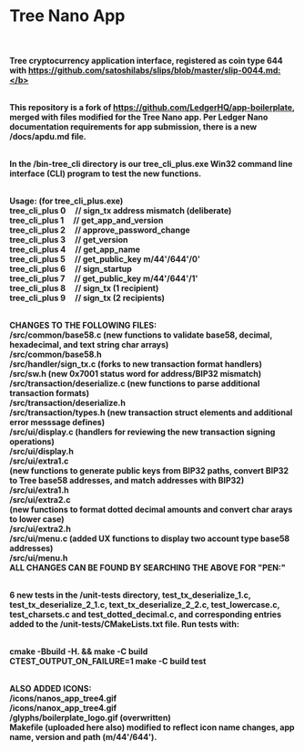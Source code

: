 # Tree Nano App<br><br>

<b>Tree cryptocurrency application interface, registered as coin type 644 with https://github.com/satoshilabs/slips/blob/master/slip-0044.md:</b><br><br>

This repository is a fork of https://github.com/LedgerHQ/app-boilerplate, merged with files modified for the Tree Nano app.  Per Ledger Nano documentation requirements for app submission, there is a new /docs/apdu.md file.<br><br>

In the /bin-tree_cli directory is our tree_cli_plus.exe Win32 command line interface (CLI) program to test the new functions.<br><br>

Usage: (for tree_cli_plus.exe)<br>
    tree_cli_plus 0      &nbsp;&nbsp;&nbsp;&nbsp;// sign_tx address mismatch (deliberate)<br>
    tree_cli_plus 1      &nbsp;&nbsp;&nbsp;&nbsp;// get_app_and_version<br>
    tree_cli_plus 2      &nbsp;&nbsp;&nbsp;&nbsp;// approve_password_change<br>
    tree_cli_plus 3      &nbsp;&nbsp;&nbsp;&nbsp;// get_version<br>
    tree_cli_plus 4      &nbsp;&nbsp;&nbsp;&nbsp;// get_app_name<br>
    tree_cli_plus 5      &nbsp;&nbsp;&nbsp;&nbsp;// get_public_key m/44'/644'/0'<br>
    tree_cli_plus 6      &nbsp;&nbsp;&nbsp;&nbsp;// sign_startup<br>
    tree_cli_plus 7      &nbsp;&nbsp;&nbsp;&nbsp;// get_public_key m/44'/644'/1'<br>
    tree_cli_plus 8      &nbsp;&nbsp;&nbsp;&nbsp;// sign_tx (1 recipient)<br>
    tree_cli_plus 9      &nbsp;&nbsp;&nbsp;&nbsp;// sign_tx (2 recipients)<br><br>

CHANGES TO THE FOLLOWING FILES:<br>
/src/common/base58.c (new functions to validate base58, decimal, hexadecimal, and text string char arrays)<br>
/src/common/base58.h<br>
/src/handler/sign_tx.c (forks to new transaction format handlers)<br>
/src/sw.h (new 0x7001 status word for address/BIP32 mismatch)<br>
/src/transaction/deserialize.c (new functions to parse additional transaction formats)<br>
/src/transaction/deserialize.h<br>
/src/transaction/types.h (new transaction struct elements and additional error messsage defines)<br>
/src/ui/display.c (handlers for reviewing the new transaction signing operations)<br>
/src/ui/display.h<br>
/src/ui/extra1.c<br> (new functions to generate public keys from BIP32 paths, convert BIP32 to Tree base58 addresses, and match addresses with BIP32)<br>
/src/ui/extra1.h<br>
/src/ui/extra2.c<br> (new functions to format dotted decimal amounts and convert char arays to lower case)<br>
/src/ui/extra2.h<br>
/src/ui/menu.c (added UX functions to display two account type base58 addresses)<br>
/src/ui/menu.h<br>
ALL CHANGES CAN BE FOUND BY SEARCHING THE ABOVE FOR "PEN:"<br><br>

6 new tests in the /unit-tests directory, test_tx_deserialize_1.c, test_tx_deserialize_2_1.c, text_tx_deserialize_2_2.c, test_lowercase.c, test_charsets.c and test_dotted_decimal.c, and corresponding entries added to the /unit-tests/CMakeLists.txt file.  Run tests with:<br><br>

cmake -Bbuild -H. && make -C build<br>
CTEST_OUTPUT_ON_FAILURE=1 make -C build test<br><br>

ALSO ADDED ICONS:<br>
/icons/nanos_app_tree4.gif<br>
/icons/nanox_app_tree4.gif<br>
/glyphs/boilerplate_logo.gif (overwritten)<br>
Makefile (uploaded here also) modified to reflect icon name changes, app name, version and path (m/44'/644').<br><br>



